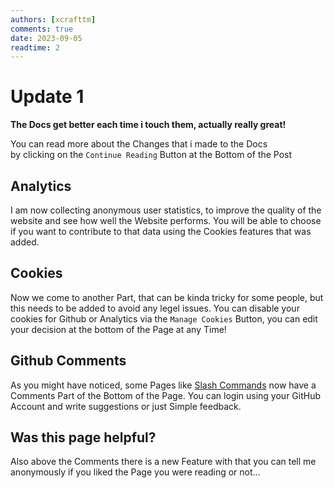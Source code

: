 ```yaml
---
authors: [xcrafttm]
comments: true
date: 2023-09-05
readtime: 2
---
```


# Update 1

**The Docs get better each time i touch them, actually really great!**  

You can read more about the Changes that i made to the Docs  
by clicking on the `Continue Reading` Button at the Bottom of the Post

<!-- more -->

## Analytics

I am now collecting anonymous user statistics, to improve the quality of the website and see how well the Website performs.
You will be able to choose if you want to contribute to that data using the Cookies features that was added.

## Cookies

Now we come to another Part, that can be kinda tricky for some people, but this needs to be added to avoid any legel issues.
You can disable your cookies for Github or Analytics via the `Manage Cookies` Button, you can edit your decision at the bottom of the Page at any Time!

## Github Comments

As you might have noticed, some Pages like [Slash Commands](https://dbb.software/slash-commands/) now have a Comments Part of the Bottom of the Page.
You can login using your GitHub Account and write suggestions or just Simple feedback.

## Was this page helpful?

Also above the Comments there is a new Feature with that you can tell me anonymously if you liked the Page you were reading or not...